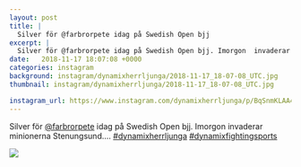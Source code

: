 ```yaml
---
layout: post
title: |
  Silver för @farbrorpete idag på Swedish Open bjj
excerpt: |
  Silver för @farbrorpete idag på Swedish Open bjj. Imorgon  invaderar minionerna Stenungsund....  
date:   2018-11-17 18:07:08 +0000
categories: instagram
background: instagram/dynamixherrljunga/2018-11-17_18-07-08_UTC.jpg
thumbnail: instagram/dynamixherrljunga/2018-11-17_18-07-08_UTC.jpg

instagram_url: https://www.instagram.com/dynamixherrljunga/p/BqSnmKLAA4U
---
```

Silver för [@farbrorpete](https://www.instagram.com/farbrorpete/) idag på Swedish Open bjj. Imorgon  invaderar minionerna Stenungsund.... [#dynamixherrljunga](https://www.instagram.com/explore/tags/dynamixherrljunga/) [#dynamixfightingsports](https://www.instagram.com/explore/tags/dynamixfightingsports/)



<img src='{{ site.baseurl }}/instagram/dynamixherrljunga/2018-11-17_18-07-08_UTC.jpg' class='img-fluid' />
